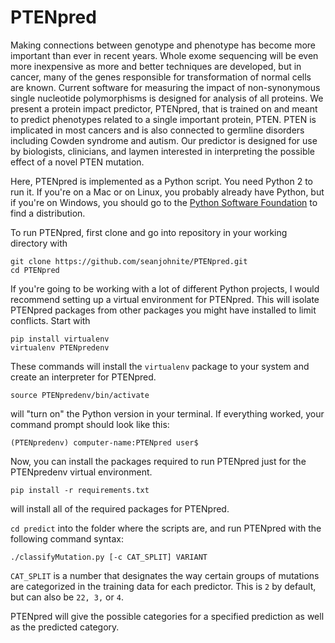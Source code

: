 # PTENpred

Making connections between genotype and phenotype has become more important than ever in recent years. Whole exome sequencing will be even more inexpensive as more and better techniques are developed, but in cancer, many of the genes responsible for transformation of normal cells are known. Current software for measuring the impact of non-synonymous single nucleotide polymorphisms is designed for analysis of all proteins. We present a protein impact predictor, PTENpred, that is trained on and meant to predict phenotypes related to a single important protein, PTEN. PTEN is implicated in most cancers and is also connected to germline disorders including Cowden syndrome and autism. Our predictor is designed for use by biologists, clinicians, and laymen interested in interpreting the possible effect of a novel PTEN mutation.

Here, PTENpred is implemented as a Python script. You need Python 2 to run it. If you're on a Mac or on Linux, you probably already have Python, but if you're on Windows, you should go to the [Python Software Foundation](https://www.python.org/) to find a distribution.

To run PTENpred, first clone and go into repository in your working directory with 

    git clone https://github.com/seanjohnite/PTENpred.git
    cd PTENpred

If you're going to be working with a lot of different Python projects, I would recommend setting up a virtual environment for PTENpred. This will isolate PTENpred packages from other packages you might have installed to limit conflicts. Start with

    pip install virtualenv
    virtualenv PTENpredenv

These commands will install the `virtualenv` package to your system and create an interpreter for PTENpred.

    source PTENpredenv/bin/activate

will "turn on" the Python version in your terminal. If everything worked, your command prompt should look like this:

    (PTENpredenv) computer-name:PTENpred user$

Now, you can install the packages required to run PTENpred just for the PTENpredenv virtual environment.

    pip install -r requirements.txt

will install all of the required packages for PTENpred.

`cd predict` into the folder where the scripts are, and run PTENpred with the following command syntax:

    ./classifyMutation.py [-c CAT_SPLIT] VARIANT
    
 `CAT_SPLIT` is a number that designates the way certain groups of mutations are categorized in the training data for each predictor. This is `2` by default, but can also be `22, 3,` or `4`.
 
 PTENpred will give the possible categories for a specified prediction as well as the predicted category.
